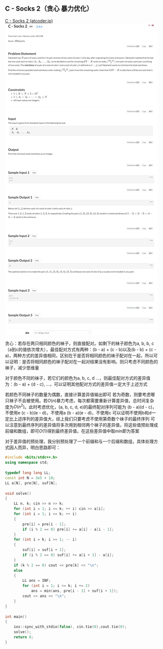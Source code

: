 ## C - Socks 2（贪心 暴力优化）
[C - Socks 2 (atcoder.jp)](https://atcoder.jp/contests/abc334/tasks/abc334_c)
![image.png](https://raw.githubusercontent.com/ren77281/pigco-image/main/img/202312241611320.png)

贪心：若存在两只相同颜色的袜子，则直接配对。如剩下的袜子颜色为a, b, b, c（a到c的值依次增大），最佳配对方式有两种：(b - a) + (c - b)以及(b - b) + (c - a)，两种方式的差异值相同，区别在于是否将相同颜色的袜子配对在一起，所以可以证明：是否将相同颜色的袜子配对在一起对结果没有影响。则只考虑不同颜色的袜子，减少思维量

对于颜色不同的袜子，若它们的颜色为a, b, c, d ...，则最佳配对方式的差异值为：(b - a) + (d - c), ...，可以证明其他配对方式的差异值一定大于上述方式

若颜色不同袜子的数量为偶数，直接计算差异值输出即可
若为奇数，则要考虑哪只袜子不会被使用。若$O(n)$暴力考虑，每次都需要重新计算差异值，总时间复杂度为$O(n^2)$。此时考虑优化，(a, b, c, d, e)的最终配对序列可能为
(b - a)(d - c)，不使用e
(c - b)(e - d)，不使用a
(b - a)(e - d)，不使用c
可以证明不使用b和d一定比上述序列的差异值大，综上我们只要考虑不使用第奇数个袜子的最终序列
可以注意到最终序列的差异值将多次用到相邻两个袜子的差异值，将这些值预处理成前缀和数组，即可$O(1)$得到最终差异值，在这些差异值中取min即为答案

对于差异值的预处理，我分别预处理了一个前缀和与一个后缀和数组，具体处理方式因人而异，明白思路即可：
```cpp
#include <bits/stdc++.h>
using namespace std;

typedef long long LL;
const int N = 3e5 + 10;
LL a[N], pre[N], suf[N];

void solve()
{
    LL n, k; cin >> n >> k;
    for (int i = 1; i <= k; ++ i) cin >> a[i];
    for (int i = 1; i <= k; ++ i)
    {
        pre[i] = pre[i - 1];
        if (i % 2 == 0) pre[i] += a[i] - a[i - 1];
    }
    for (int i = k; i >= 1; -- i)
    {
        suf[i] = suf[i + 1];
        if (i % 2 == 0) suf[i] += a[i + 1] - a[i];
    }
    if (k % 2 == 0) cout << pre[k] << "\n";
    else
    {
        LL ans = INF;
        for (int i = 1; i <= k; i += 2)
            ans = min(ans, pre[i - 1] + suf[i + 1]);
        cout << ans << "\n";
    }
}

int main()
{
    ios::sync_with_stdio(false), cin.tie(0),cout.tie(0);
    solve();
    return 0;
}
```


